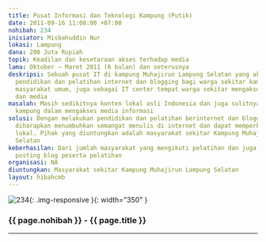 ```yaml
---
title: Pusat Informasi dan Teknologi Kampung (Putik)
date: 2011-09-16 11:08:00 +07:00
nohibah: 234
inisiator: Misbahuddin Nur
lokasi: Lampung
dana: 200 Juta Rupiah
topik: Keadilan dan kesetaraan akses terhadap media
lama: Oktober – Maret 2011 (6 bulan) dan seterusnya
deskripsi: Sebuah pusat IT di kampung Muhajirun Lampung Selatan yang akan melakukan
  pendidikan dan pelatihan internet dan blogging bagi warga sekitar kampung maupun
  masyarakat umum, juga sebagai IT center tempat warga sekitar mengakses internet
  dan media
masalah: Masih sedikitnya konten lokal asli Indonesia dan juga sulitnya masyarakat
  kampung dalam mengakses media informasi
solusi: Dengan melakukan pendidikan dan pelatihan berinternet dan blogging sehingga
  diharapkan menumbuhkan semangat menulis di internet dan dapat memperkaya konten
  lokal. Pihak yang diuntungkan adalah masyarakat sekitar Kampung Muhajirun Lampung
  Selatan
keberhasilan: Dari jumlah masyarakat yang mengikuti pelatihan dan juga dari jumlah
  posting blog peserta pelatihan
organisasi: NA
diuntungkan: Masyarakat sekitar Kampung Muhajirun Lampung Selatan
layout: hibahcmb
---
```


![234](/static/img/hibahcmb/234.png){: .img-responsive }{: width="350" }

### {{ page.nohibah }} - {{ page.title }}

---
